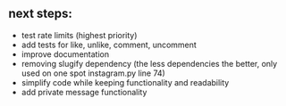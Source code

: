 ## next steps:

- test rate limits (highest priority)
- add tests for like, unlike, comment, uncomment
- improve documentation
- removing slugify dependency (the less dependencies the better, only used on one spot instagram.py line 74)
- simplify code while keeping functionality and readability
- add private message functionality
